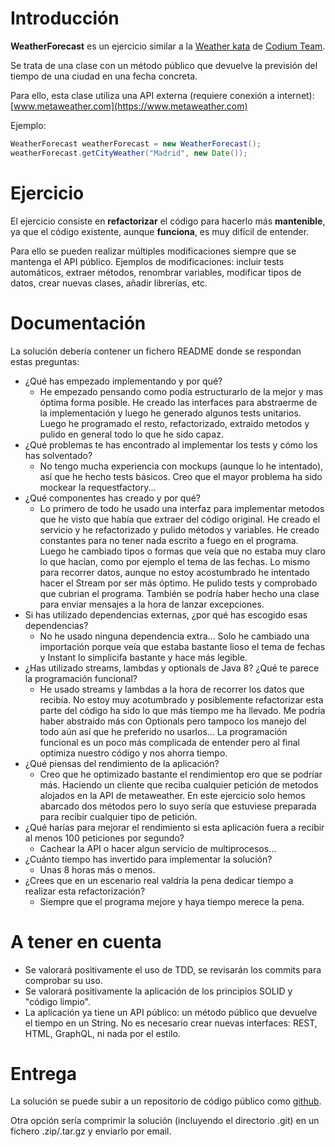 # Introducción

**WeatherForecast** es un ejercicio similar a la [Weather kata](https://github.com/CodiumTeam/weather-kata) de [Codium Team](https://www.codium.team).

Se trata de una clase con un método público que devuelve la previsión del tiempo de una ciudad en una fecha concreta.

Para ello, esta clase utiliza una API externa (requiere conexión a internet): [www.metaweather.com](https://www.metaweather.com) 

Ejemplo:

```java
WeatherForecast weatherForecast = new WeatherForecast();
weatherForecast.getCityWeather("Madrid", new Date());
```


# Ejercicio

El ejercicio consiste en **refactorizar** el código para hacerlo más **mantenible**, ya que el código existente, aunque **funciona**, es muy difícil de entender. 
  
Para ello se pueden realizar múltiples modificaciones siempre que se mantenga el API público. Ejemplos de modificaciones: incluir tests automáticos, extraer métodos, renombrar variables, modificar tipos de datos, crear nuevas clases, añadir librerías, etc. 


# Documentación

La solución debería contener un fichero README donde se respondan estas preguntas:
- ¿Qué has empezado implementando y por qué?
	- He empezado pensando como podía estructurarlo de la mejor y mas óptima forma posible.
	He creado las interfaces para abstraerme de la implementación y luego he generado algunos tests unitarios.
	Luego he programado el resto, refactorizado, extraido metodos y pulido en general todo lo que he sido capaz.
- ¿Qué problemas te has encontrado al implementar los tests y cómo los has solventado?
	- No tengo mucha experiencia con mockups (aunque lo he intentado), así que he hecho tests básicos. 
	Creo que el mayor problema ha sido mockear la requestfactory...
- ¿Qué componentes has creado y por qué?
	- Lo primero de todo he usado una interfaz para implementar metodos que he visto que había que extraer
	del código original. He creado el servicio y he refactorizado y pulido métodos y variables.
	He creado constantes para no tener nada escrito a fuego en el programa.
	Luego he cambiado tipos o formas que veía que no estaba muy claro lo que hacían, como por ejemplo el tema de las
	fechas. Lo mismo para recorrer datos, aunque no estoy acostumbrado he intentado hacer el Stream por ser más óptimo.
	He pulido tests y comprobado que cubrian el programa. También se podría haber hecho una clase para enviar 
	mensajes a la hora de lanzar excepciones.
- Si has utilizado dependencias externas, ¿por qué has escogido esas dependencias?
	- No he usado ninguna dependencia extra... Solo he cambiado una importación porque veía que estaba bastante lioso el tema de fechas
	y Instant lo simplicifa bastante y hace más legible.
- ¿Has utilizado  streams, lambdas y optionals de Java 8? ¿Qué te parece la programación funcional?
	- He usado streams y lambdas a la hora de recorrer los datos que recibía. No estoy muy acotumbrado y posiblemente
	refactorizar esta parte del código ha sido lo que más tiempo me ha llevado. Me podría haber abstraido más con
	Optionals pero tampoco los manejo del todo aún así que he preferido no usarlos...
	La programación funcional es un poco más complicada de entender pero al final optimiza nuestro código
	y nos ahorra tiempo.
- ¿Qué piensas del rendimiento de la aplicación? 
	- Creo que he optimizado bastante el rendimientop ero que se podríar más. Haciendo un cliente
	que reciba cualquier petición de metodos alojados en la API de metaweather. En este ejercicio solo hemos
	abarcado dos métodos pero lo suyo sería que estuviese preparada para recibir cualquier tipo de petición.
- ¿Qué harías para mejorar el rendimiento si esta aplicación fuera a recibir al menos 100 peticiones por segundo?
	- Cachear la API o hacer algun servicio de multiprocesos...
- ¿Cuánto tiempo has invertido para implementar la solución? 
	- Unas 8 horas más o menos.
- ¿Crees que en un escenario real valdría la pena dedicar tiempo a realizar esta refactorización?
	- Siempre que el programa mejore y haya tiempo merece la pena.

# A tener en cuenta

- Se valorará positivamente el uso de TDD, se revisarán los commits para comprobar su uso.
- Se valorará positivamente la aplicación de los principios SOLID y "código limpio".
- La aplicación ya tiene un API público: un método público que devuelve el tiempo en un String. No es necesario crear nuevas interfaces: REST, HTML, GraphQL, ni nada por el estilo.


# Entrega

La solución se puede subir a un repositorio de código público como [github](https://github.com/). 

Otra opción sería comprimir la solución (incluyendo el directorio .git) en un fichero .zip/.tar.gz y enviarlo por email.
